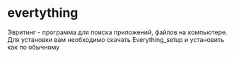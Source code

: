 # evertything
Эвритинг - программа для поиска приложений, файлов на компьютере. Для установки вам необходимо скачать Everything_setup и установить как по обычному
